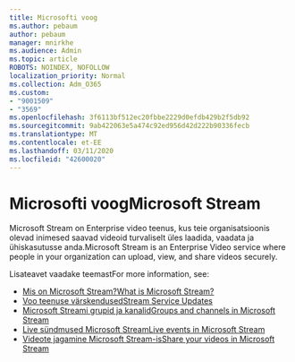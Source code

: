 ```yaml
---
title: Microsofti voog
ms.author: pebaum
author: pebaum
manager: mnirkhe
ms.audience: Admin
ms.topic: article
ROBOTS: NOINDEX, NOFOLLOW
localization_priority: Normal
ms.collection: Adm_O365
ms.custom:
- "9001509"
- "3569"
ms.openlocfilehash: 3f6113bf512ec20fbbe2229d0efdb429b2f5db92
ms.sourcegitcommit: 9ab422063e5a474c92ed956d42d222b90336fecb
ms.translationtype: MT
ms.contentlocale: et-EE
ms.lasthandoff: 03/11/2020
ms.locfileid: "42600020"
---
```

# <a name="microsoft-stream"></a><span data-ttu-id="cb04f-102">Microsofti voog</span><span class="sxs-lookup"><span data-stu-id="cb04f-102">Microsoft Stream</span></span>

<span data-ttu-id="cb04f-103">Microsoft Stream on Enterprise video teenus, kus teie organisatsioonis olevad inimesed saavad videoid turvaliselt üles laadida, vaadata ja ühiskasutusse anda.</span><span class="sxs-lookup"><span data-stu-id="cb04f-103">Microsoft Stream is an Enterprise Video service where people in your organization can upload, view, and share videos securely.</span></span> 

<span data-ttu-id="cb04f-104">Lisateavet vaadake teemast</span><span class="sxs-lookup"><span data-stu-id="cb04f-104">For more information, see:</span></span>

- [<span data-ttu-id="cb04f-105">Mis on Microsoft Stream?</span><span class="sxs-lookup"><span data-stu-id="cb04f-105">What is Microsoft Stream?</span></span>](https://docs.microsoft.com/stream/overview)
- [<span data-ttu-id="cb04f-106">Voo teenuse värskendused</span><span class="sxs-lookup"><span data-stu-id="cb04f-106">Stream Service Updates</span></span>](https://techcommunity.microsoft.com/t5/microsoft-stream-service-updates/bd-p/StreamAnnouncements)
- [<span data-ttu-id="cb04f-107">Microsoft Streami grupid ja kanalid</span><span class="sxs-lookup"><span data-stu-id="cb04f-107">Groups and channels in Microsoft Stream</span></span>](https://docs.microsoft.com/stream/groups-channels-organization)
- [<span data-ttu-id="cb04f-108">Live sündmused Microsoft Stream</span><span class="sxs-lookup"><span data-stu-id="cb04f-108">Live events in Microsoft Stream</span></span>](https://docs.microsoft.com/stream/live-event-overview)
- [<span data-ttu-id="cb04f-109">Videote jagamine Microsoft Stream-is</span><span class="sxs-lookup"><span data-stu-id="cb04f-109">Share your videos in Microsoft Stream</span></span>](https://docs.microsoft.com/stream/portal-share-video)